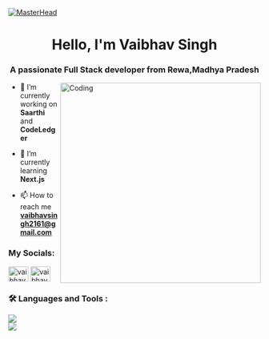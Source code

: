 [![MasterHead](https://user-images.githubusercontent.com/74038190/241765440-80728820-e06b-4f96-9c9e-9df46f0cc0a5.gif)](https://vaibhavsingh2161.io)
<h1 align="center">Hello, I'm Vaibhav Singh</h1>
<h3 align="center">A passionate Full Stack developer from Rewa,Madhya Pradesh</h3>
<img align="right" alt="Coding" width="400" src="https://i.pinimg.com/originals/e8/f4/53/e8f453469a3ec97ecd354df465d73913.gif">


- 🔭 I’m currently working on **Saarthi** and **CodeLedger**

- 🌱 I’m currently learning **Next.js**

- 📫 How to reach me **vaibhavsingh2161@gmail.com**

<h3 align="left">My Socials:</h3>
<p align="left">
<a href="https://linkedin.com/in/vaibhav-singh-8a35a5163" target="blank"><img align="center" src="https://raw.githubusercontent.com/rahuldkjain/github-profile-readme-generator/master/src/images/icons/Social/linked-in-alt.svg" alt="vaibhav-singh-8a35a5163" height="30" width="40" /></a>
<a href="https://instagram.com/vaibhavsingh_6721" target="blank"><img align="center" src="https://raw.githubusercontent.com/rahuldkjain/github-profile-readme-generator/master/src/images/icons/Social/instagram.svg" alt="vaibhavsingh_6721" height="30" width="40" /></a>
</p>

<h3 align="left">🛠️ Languages and Tools :</h3>
<p>
  <a href="https://skillicons.dev">
    <img src="https://skillicons.dev/icons?i=mongodb,express,react,nodejs,html,css,javascript,cpp,c"/>
  </a>
  <br>
  <a href="https://skillicons.dev">
    <img src="https://skillicons.dev/icons?i=mysql,java,python,redux,vscode,figma,bootstrap,git,github"/>
  </a>
</p>



